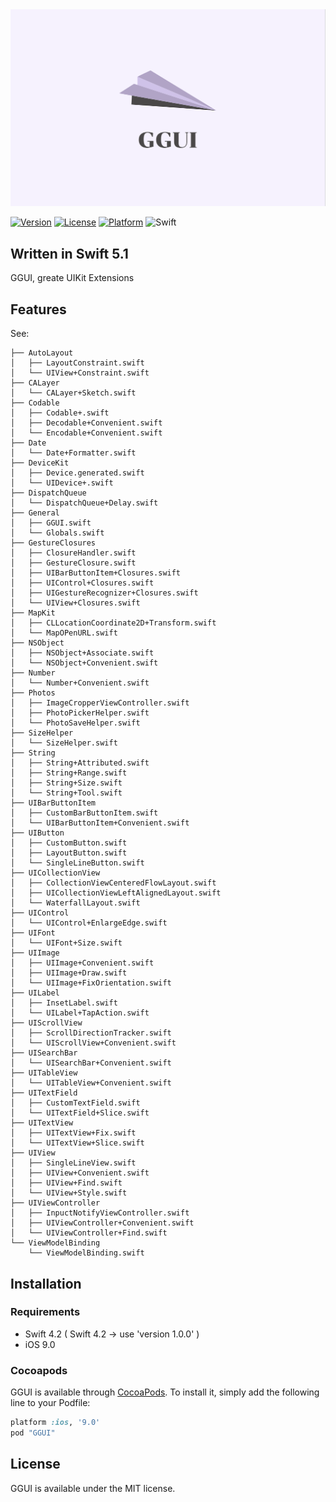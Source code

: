 <img src="./Doc/logo.png">

[![Version](https://img.shields.io/cocoapods/v/GGUI.svg?style=flat)](http://cocoapods.org/pods/GGUI)
[![License](https://img.shields.io/cocoapods/l/GGUI.svg?style=flat)](http://cocoapods.org/pods/GGUI)
[![Platform](https://img.shields.io/cocoapods/p/GGUI.svg?style=flat)](http://cocoapods.org/pods/GGUI)
![Swift](https://img.shields.io/badge/%20in-swift%205.0-orange.svg)

## Written in Swift 5.1

GGUI, greate UIKit Extensions

## Features

See:

```
├── AutoLayout
│   ├── LayoutConstraint.swift
│   └── UIView+Constraint.swift
├── CALayer
│   └── CALayer+Sketch.swift
├── Codable
│   ├── Codable+.swift
│   ├── Decodable+Convenient.swift
│   └── Encodable+Convenient.swift
├── Date
│   └── Date+Formatter.swift
├── DeviceKit
│   ├── Device.generated.swift
│   └── UIDevice+.swift
├── DispatchQueue
│   └── DispatchQueue+Delay.swift
├── General
│   ├── GGUI.swift
│   └── Globals.swift
├── GestureClosures
│   ├── ClosureHandler.swift
│   ├── GestureClosure.swift
│   ├── UIBarButtonItem+Closures.swift
│   ├── UIControl+Closures.swift
│   ├── UIGestureRecognizer+Closures.swift
│   └── UIView+Closures.swift
├── MapKit
│   ├── CLLocationCoordinate2D+Transform.swift
│   └── MapOPenURL.swift
├── NSObject
│   ├── NSObject+Associate.swift
│   └── NSObject+Convenient.swift
├── Number
│   └── Number+Convenient.swift
├── Photos
│   ├── ImageCropperViewController.swift
│   ├── PhotoPickerHelper.swift
│   └── PhotoSaveHelper.swift
├── SizeHelper
│   └── SizeHelper.swift
├── String
│   ├── String+Attributed.swift
│   ├── String+Range.swift
│   ├── String+Size.swift
│   └── String+Tool.swift
├── UIBarButtonItem
│   ├── CustomBarButtonItem.swift
│   └── UIBarButtonItem+Convenient.swift
├── UIButton
│   ├── CustomButton.swift
│   ├── LayoutButton.swift
│   └── SingleLineButton.swift
├── UICollectionView
│   ├── CollectionViewCenteredFlowLayout.swift
│   ├── UICollectionViewLeftAlignedLayout.swift
│   └── WaterfallLayout.swift
├── UIControl
│   └── UIControl+EnlargeEdge.swift
├── UIFont
│   └── UIFont+Size.swift
├── UIImage
│   ├── UIImage+Convenient.swift
│   ├── UIImage+Draw.swift
│   └── UIImage+FixOrientation.swift
├── UILabel
│   ├── InsetLabel.swift
│   └── UILabel+TapAction.swift
├── UIScrollView
│   ├── ScrollDirectionTracker.swift
│   └── UIScrollView+Convenient.swift
├── UISearchBar
│   └── UISearchBar+Convenient.swift
├── UITableView
│   └── UITableView+Convenient.swift
├── UITextField
│   ├── CustomTextField.swift
│   └── UITextField+Slice.swift
├── UITextView
│   ├── UITextView+Fix.swift
│   └── UITextView+Slice.swift
├── UIView
│   ├── SingleLineView.swift
│   ├── UIView+Convenient.swift
│   ├── UIView+Find.swift
│   └── UIView+Style.swift
├── UIViewController
│   ├── InpuctNotifyViewController.swift
│   ├── UIViewController+Convenient.swift
│   └── UIViewController+Find.swift
└── ViewModelBinding
    └── ViewModelBinding.swift
```

## Installation 

### Requirements 

- Swift 4.2 ( Swift 4.2 -> use 'version 1.0.0' )
- iOS 9.0 

### Cocoapods

GGUI is available through [CocoaPods](http://cocoapods.org). To install it, simply add the following line to your Podfile:

```ruby
platform :ios, '9.0'
pod "GGUI"
```
## License 

GGUI is available under the MIT license.
